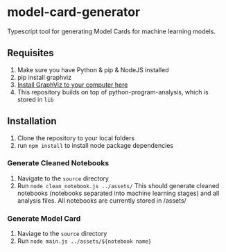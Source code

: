 # model-card-generator
Typescript tool for generating Model Cards for machine learning models.

## Requisites
1. Make sure you have Python & pip & NodeJS installed
2. pip install graphviz
3. [Install GraphViz to your computer here](https://graphviz.org/download/)
4. This repository builds on top of python-program-analysis, which is stored in ```lib```

## Installation
1. Clone the repository to your local folders
2. run ```npm install``` to install node package dependencies

### Generate Cleaned Notebooks
1. Navigate to the ```source``` directory
2. Run ```node clean_notebook.js ../assets/```
This should generate cleaned notebooks (notebooks separated into machine learning stages) and all analysis files. All notebooks are currently stored in /assets/

### Generate Model Card
1. Naviage to the ```source``` directory
2. Run ```node main.js ../assets/${notebook name}```